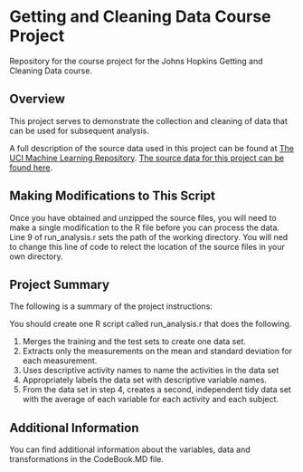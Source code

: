 # Getting and Cleaning Data Course Project

Repository for the course project for the Johns Hopkins Getting and Cleaning Data course.

## Overview
This project serves to demonstrate the collection and cleaning of data that can be used for subsequent analysis.

A full description of the source data used in this project can be found at [The UCI Machine Learning Repository](http://archive.ics.uci.edu/ml/datasets/Human+Activity+Recognition+Using+Smartphones). [The source data for this project can be found here](https://d396qusza40orc.cloudfront.net/getdata%2Fprojectfiles%2FUCI%20HAR%20Dataset.zip).

## Making Modifications to This Script
Once you have obtained and unzipped the source files, you will need to make a single modification to the R file before you can process the data.
Line 9 of run_analysis.r sets the path of the working directory. You will ned to change this line of code to relect the location of the source files in your own directory.

## Project Summary
The following is a summary of the project instructions:

You should create one R script called run_analysis.r that does the following. 
1. Merges the training and the test sets to create one data set.
2. Extracts only the measurements on the mean and standard deviation for each measurement.
3. Uses descriptive activity names to name the activities in the data set
4. Appropriately labels the data set with descriptive variable names.
5. From the data set in step 4, creates a second, independent tidy data set with the average of each variable for each activity and each subject. 

## Additional Information
You can find additional information about the variables, data and transformations in the CodeBook.MD file.